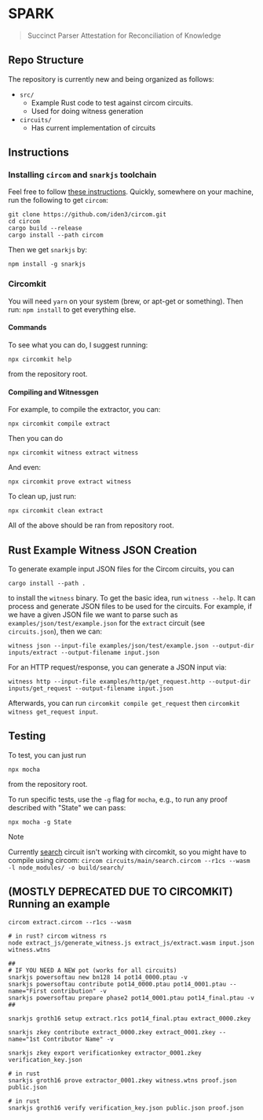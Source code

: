 # SPARK
> Succinct Parser Attestation for Reconciliation of Knowledge

## Repo Structure
The repository is currently new and being organized as follows:
 - `src/`
    - Example Rust code to test against circom circuits.
    - Used for doing witness generation
 - `circuits/`
    - Has current implementation of circuits

## Instructions

### Installing `circom` and `snarkjs` toolchain
Feel free to follow [these instructions](https://docs.circom.io/getting-started/installation/#installing-dependencies).
Quickly, somewhere on your machine, run the following to get `circom`:
```
git clone https://github.com/iden3/circom.git
cd circom
cargo build --release
cargo install --path circom
```
Then we get `snarkjs` by:
```
npm install -g snarkjs
```

### Circomkit
You will need `yarn` on your system (brew, or apt-get or something).
Then run: `npm install` to get everything else.

#### Commands
To see what you can do, I suggest running:
```
npx circomkit help
```
from the repository root.

#### Compiling and Witnessgen
For example, to compile the extractor, you can:
```
npx circomkit compile extract
```
Then you can do
```
npx circomkit witness extract witness
```
And even:
```
npx circomkit prove extract witness
```

To clean up, just run:
```
npx circomkit clean extract
```

All of the above should be ran from repository root.

## Rust Example Witness JSON Creation
To generate example input JSON files for the Circom circuits, you can 
```
cargo install --path .
```
to install the `witness` binary. 
To get the basic idea, run `witness --help`. 
It can process and generate JSON files to be used for the circuits.
For example, if we have a given JSON file we want to parse such as `examples/json/test/example.json` for the `extract` circuit (see `circuits.json`), then we can:
```
witness json --input-file examples/json/test/example.json --output-dir inputs/extract --output-filename input.json
```

For an HTTP request/response, you can generate a JSON input via:
```
witness http --input-file examples/http/get_request.http --output-dir inputs/get_request --output-filename input.json
```
Afterwards, you can run `circomkit compile get_request` then `circomkit witness get_request input`.

## Testing
To test, you can just run
```
npx mocha
```
from the repository root.

To run specific tests, use the `-g` flag for `mocha`, e.g., to run any proof described with "State" we can pass:
```
npx mocha -g State
```

> [!NOTE]
> Currently [search](./circuits/search.circom) circuit isn't working with circomkit, so you might have to compile using circom: `circom circuits/main/search.circom --r1cs --wasm -l node_modules/ -o build/search/`

## (MOSTLY DEPRECATED DUE TO CIRCOMKIT) Running an example
```
circom extract.circom --r1cs --wasm

# in rust? circom witness rs
node extract_js/generate_witness.js extract_js/extract.wasm input.json witness.wtns

##
# IF YOU NEED A NEW pot (works for all circuits)
snarkjs powersoftau new bn128 14 pot14_0000.ptau -v
snarkjs powersoftau contribute pot14_0000.ptau pot14_0001.ptau --name="First contribution" -v
snarkjs powersoftau prepare phase2 pot14_0001.ptau pot14_final.ptau -v
##

snarkjs groth16 setup extract.r1cs pot14_final.ptau extract_0000.zkey

snarkjs zkey contribute extract_0000.zkey extract_0001.zkey --name="1st Contributor Name" -v

snarkjs zkey export verificationkey extractor_0001.zkey verification_key.json

# in rust
snarkjs groth16 prove extractor_0001.zkey witness.wtns proof.json public.json

# in rust
snarkjs groth16 verify verification_key.json public.json proof.json
```
